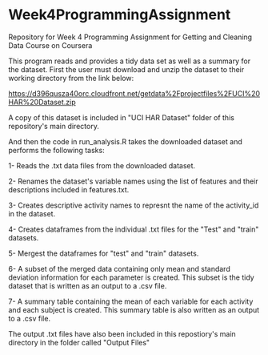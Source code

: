 # Week4ProgrammingAssignment
Repository for Week 4 Programming Assignment for Getting and Cleaning Data Course on Coursera

This program reads and provides a tidy data set as well as a summary for the dataset. First the user must download and unzip the dataset to their working directory from the link below:

https://d396qusza40orc.cloudfront.net/getdata%2Fprojectfiles%2FUCI%20HAR%20Dataset.zip

A copy of this dataset is included in "UCI HAR Dataset" folder of this repository's main directory.

And then the code in run_analysis.R takes the downloaded dataset and performs the following tasks:

1- Reads the .txt data files from the downloaded dataset.

2- Renames the dataset's variable names using the list of features and their descriptions included in features.txt.

3- Creates descriptive activity names to represnt the name of the activity_id in the dataset.

4- Creates dataframes from the individual .txt files for the "Test" and "train" datasets.

5- Mergest the dataframes for "test" and "train" datasets.

6- A subset of the merged data containing only mean and standard deviation information for each parameter is created. This subset is the tidy dataset that is written as an output to a .csv file.

7- A summary table containing the mean of each variable for each activity and each subject is created. This summary table is also written as an output to a .csv file.

The output .txt files have also been included in this repostiory's main directory in the folder called "Output Files"
